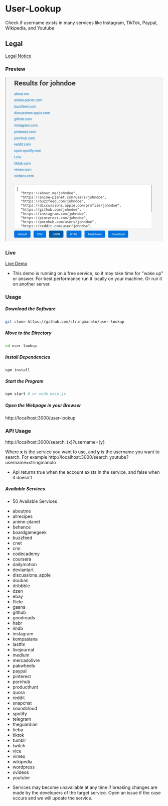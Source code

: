 # User-Lookup

Check if username exists in many services like Instagram, TikTok, Paypal, Wikipedia, and Youtube

## Legal
[Legal Notice](https://github.com/StringManolo/user-lookup/blob/main/LEGAL.md#disclaimer-notice)

### Preview
![Preview](https://raw.githubusercontent.com/StringManolo/user-lookup/378c42812db7c84d6c81394259fa9516d67f8b68/images/user_lookup_image_1.jpg)

### Live
[Live Demo](https://user-lookup.glitch.me/) 

* This demo is running on a free service, so it may take time for "wake up" or answer. For best performance run it locally on your machine. Or run it on another server.

### Usage

##### Download the Software
```bash
git clone https://github.com/stringmanolo/user-lookup
```

##### Move to the Directory
```bash
cd user-lookup
```

##### Install Dependencies
```bash
npm install
```

##### Start the Program
```bash
npm start # or node main.js
```

##### Open the Webpage in your Browser
http://localhost:3000/user-lookup


### API Usage
http://localhost:3000/search_{x}?username={y}

Where __x__ is the service you want to use, and __y__ is the username you want to search. For example http://localhost:3000/search_youtube?username=stringmanolo

* Api returns true when the account exists in the service, and false when it doesn't

##### Available Services

* 50 Available Services

- aboutme
- allrecipes
- anime-planet
- behance
- boardgamegeek
- buzzfeed
- cnet
- cnn
- codecademy
- coursera
- dailymotion
- deviantart
- discussions_apple
- douban
- dribbble
- dzen
- ebay
- flickr
- gaana
- github
- goodreads
- habr
- imdb
- instagram
- kompasiana
- lastfm
- livejournal
- medium
- mercadolivre
- pakwheels
- paypal
- pinterest
- pornhub
- producthunt
- quora
- reddit
- snapchat
- soundcloud
- spotify
- telegram
- theguardian
- tieba
- tiktok
- tumblr
- twitch
- vice
- vimeo
- wikipedia
- wordpress
- xvideos
- youtube

* Services may become unavailable at any time if breaking changes are made by the developers of the target service. Open an issue if the case occurs and we will update the service. 
